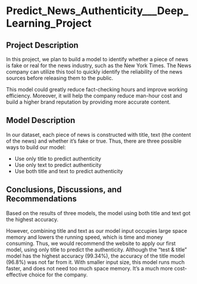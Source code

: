 # Predict_News_Authenticity___Deep_Learning_Project
## Project Description
In this project, we plan to build a model to identify whether a piece of news is fake or real for the news industry, such as the New York Times. The News company can utilize this tool to quickly identify the reliability of the news sources before releasing them to the public. 

This model could greatly reduce fact-checking hours and improve working efficiency. Moreover, it will help the company reduce man-hour cost and build a higher brand reputation by providing more accurate content.

## Model Description
In our dataset, each piece of news is constructed with title, text (the content of the news) and whether it’s fake or true. Thus, there are three possible ways to build our model:
- Use only title to predict authenticity
- Use only text to predict authenticity
- Use both title and text to predict authenticity

## Conclusions, Discussions, and Recommendations
Based on the results of three models, the model using both title and text got the highest accuracy. 

However, combining title and text as our model input occupies large space memory and lowers the running speed, which is time and money consuming. Thus, we would recommend the website to apply our first model, using only title to predict the authenticity. Although the “test & title” model has the highest accuracy (99.34%), the accuracy of the title model (96.8%) was not far from it. With smaller input size, this model runs much faster, and does not need too much space memory. It’s a much more cost-effective choice for the company.
